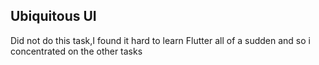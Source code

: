 ## Ubiquitous UI
Did not do this task,I found it hard to learn Flutter all of a sudden and so i concentrated on the other tasks
